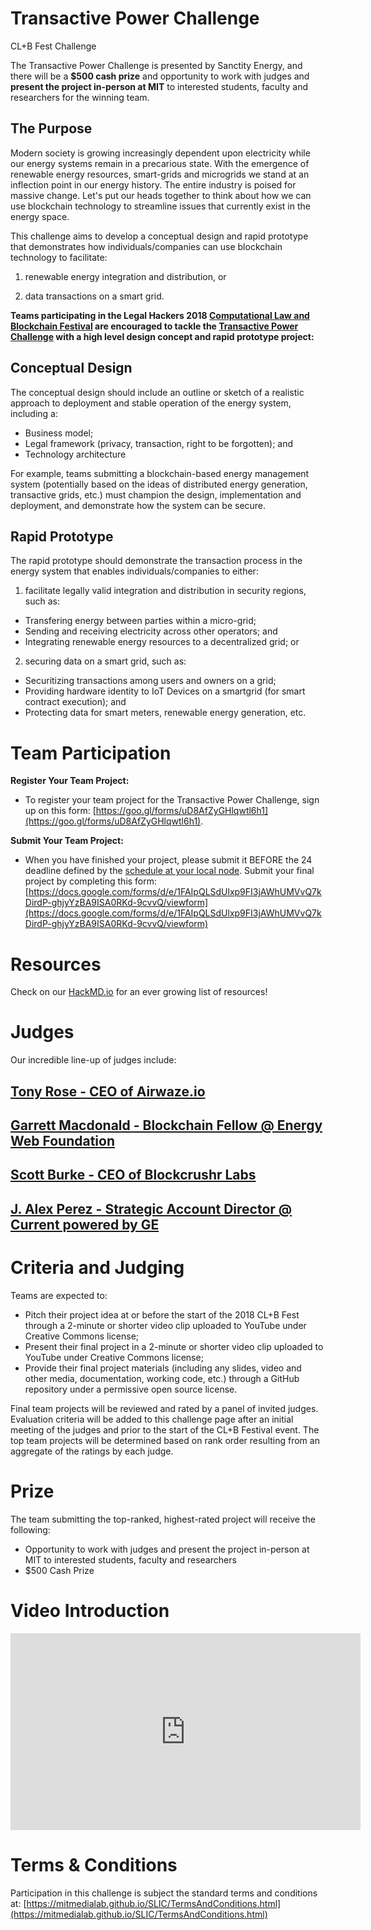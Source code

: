 # Transactive Power Challenge
CL+B Fest Challenge

The Transactive Power Challenge is presented by Sanctity Energy, and there will be a **$500 cash prize** and opportunity to work with judges and **present the project in-person at MIT** to interested students, faculty and researchers for the winning team.

## The Purpose

Modern society is growing increasingly dependent upon electricity while our energy systems remain in a precarious state. With the emergence of renewable energy resources, smart-grids and microgrids we stand at an inflection point in our energy history. The entire industry is poised for massive change. Let's put our heads together to think about how we can use blockchain technology to streamline issues that currently exist in the energy space. 

This challenge aims to develop a conceptual design and rapid prototype that demonstrates how individuals/companies can use blockchain technology to facilitate:

1) renewable energy integration and distribution, or

2) data transactions on a smart grid.  

**Teams participating in the Legal Hackers 2018 [Computational Law and Blockchain Festival](https://legalhackers.org/clbfest2018) are encouraged to tackle the [Transactive Power Challenge](https://sanctityenergy.github.io/TransactivePowerChallenge/) with a high level design concept and rapid prototype project:**

## Conceptual Design
The conceptual design should include an outline or sketch of a realistic approach to deployment and stable operation of the energy system, including a:

* Business model;
* Legal framework (privacy, transaction, right to be forgotten); and
* Technology architecture

For example, teams submitting a blockchain-based energy management system (potentially based on the ideas of distributed energy generation, transactive grids, etc.) must champion the design, implementation and deployment, and demonstrate how the system can be secure.

## Rapid Prototype 

The rapid prototype should demonstrate the transaction process in the energy system that enables individuals/companies to either:

1) facilitate legally valid integration and distribution in security regions, such as: 

  * Transfering energy between parties within a micro-grid;
  * Sending and receiving electricity across other operators; and 
  * Integrating renewable energy resources to a decentralized grid; or

2) securing data on a smart grid, such as:

  * Securitizing transactions among users and owners on a grid;
  * Providing hardware identity to IoT Devices on a smartgrid (for smart contract execution); and
  * Protecting data for smart meters, renewable energy generation, etc.

# Team Participation

**Register Your Team Project:** 

* To register your team project for the Transactive Power Challenge, sign up on this form: [https://goo.gl/forms/uD8AfZyGHlqwtl6h1](https://goo.gl/forms/uD8AfZyGHlqwtl6h1).  

**Submit Your Team Project:** 

* When you have finished your project, please submit it BEFORE the 24 deadline defined by the [schedule at your local node](http://legalhackers.org/clbfest2018-host/).  Submit your final project by completing this form: [https://docs.google.com/forms/d/e/1FAIpQLSdUlxp9FI3jAWhUMVvQ7kDirdP-ghjyYzBA9ISA0RKd-9cvvQ/viewform](https://docs.google.com/forms/d/e/1FAIpQLSdUlxp9FI3jAWhUMVvQ7kDirdP-ghjyYzBA9ISA0RKd-9cvvQ/viewform)

# Resources

Check on our [HackMD.io](https://hackmd.io/xrMAw6KVSyuwrw-YOvYufQ) for an ever growing list of resources!

# Judges

Our incredible line-up of judges include:

## [Tony Rose - CEO of Airwaze.io](https://www.linkedin.com/in/tony-rose/)

## [Garrett Macdonald - Blockchain Fellow @ Energy Web Foundation](https://www.linkedin.com/in/garrett-macdonald-0612344a/)

## [Scott Burke - CEO of Blockcrushr Labs](https://www.blockcrushr.com/team/scott-burke)

## [J. Alex Perez - Strategic Account Director @ Current powered by GE ](https://www.linkedin.com/in/alex-perez-4740a798/)


# Criteria and Judging

Teams are expected to:

* Pitch their project idea at or before the start of the 2018 CL+B Fest through a 2-minute or shorter video clip uploaded to YouTube under Creative Commons license;
* Present their final project in a 2-minute or shorter video clip uploaded to YouTube under Creative Commons license;
* Provide their final project materials (including any slides, video and other media, documentation, working code, etc.) through a GitHub repository under a permissive open source license.

Final team projects will be reviewed and rated by a panel of invited judges.  Evaluation criteria will be added to this challenge page after an initial meeting of the judges and prior to the start of the CL+B Festival event. The top team projects will be determined based on rank order resulting from an aggregate of the ratings by each judge.

# Prize

The team submitting the top-ranked, highest-rated project will receive the following:
* Opportunity to work with judges and present the project in-person at MIT to interested students, faculty and researchers
* $500 Cash Prize

# Video Introduction

<iframe width="560" height="315" src="https://www.youtube.com/embed/vH_y_-adc2s" frameborder="0" allow="autoplay; encrypted-media" allowfullscreen></iframe>


# Terms & Conditions

Participation in this challenge is subject the standard terms and conditions at: [https://mitmedialab.github.io/SLIC/TermsAndConditions.html](https://mitmedialab.github.io/SLIC/TermsAndConditions.html)

